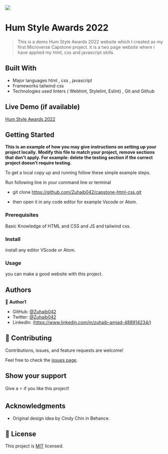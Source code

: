 ![](https://img.shields.io/badge/Microverse-blueviolet)

# Hum Style Awards 2022

> This is a demo Hum Style Awards 2022 website which I created as my first Microverse Capstone project. it is a two page website where i have applied my html, css and javascript skills.

## Built With

- Major languages
  html ,
  css ,
  javascript
- Frameworks
  tailwind css
- Technologies used
  linters ( Webhint, Stylelint, Eslint) ,
  Git and Github

## Live Demo (if available)

[Hum Style Awards 2022](https://zuhaib042.github.io/capstone-html-css/)

## Getting Started

**This is an example of how you may give instructions on setting up your project locally.**
**Modify this file to match your project, remove sections that don't apply. For example: delete the testing section if the currect project doesn't require testing.**

To get a local copy up and running follow these simple example steps.

Run following line in your command line or terminal

- git clone https://github.com/Zuhaib042/capstone-html-css.git

- then open it in any code editor for example Vscode or Atom.

### Prerequisites

Basic Knowledge of HTML and CSS and JS and tailwind css.

### Install

install any editor VScode or Atom.

### Usage

you can make a good website with this project.

## Authors

👤 **Author1**

- GitHub: [@Zuhaib042](https://github.com/Zuhaib042)
- Twitter: [@Zuhaib042](https://twitter.com/Zuhaib042)
- LinkedIn: (https://www.linkedin.com/in/zuhaib-amjad-488914234/)

## 🤝 Contributing

Contributions, issues, and feature requests are welcome!

Feel free to check the [issues page](../../issues/).

## Show your support

Give a ⭐️ if you like this project!

## Acknowledgments

- Original design idea by Cindy Chin in Behance.

## 📝 License

This project is [MIT](./LICENSE) licensed.

